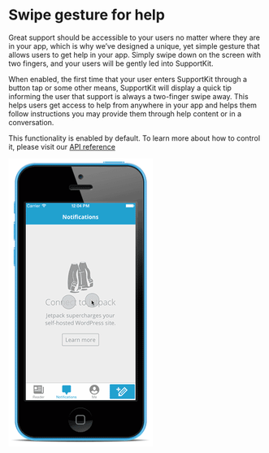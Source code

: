 # Swipe gesture for help

Great support should be accessible to your users no matter where they are in your app, which is why we’ve designed a unique, yet simple gesture that allows users to get help in your app. Simply swipe down on the screen with two fingers, and your users will be gently led into SupportKit.

When enabled, the first time that your user enters SupportKit through a button tap or some other means, SupportKit will display a quick tip informing the user that support is always a two-finger swipe away. This helps users get access to help from anywhere in your app and helps them follow instructions you may provide them through help content or in a conversation.

This functionality is enabled by default. To learn more about how to control it, please visit our [API reference](http://docs.supportkit.io/api)

![Gesture in action](/images/gesture.gif)